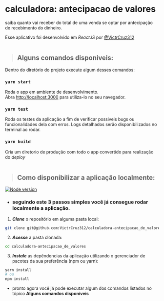 # calculadora: antecipacao de valores

saiba quanto vai receber do total de uma venda se optar por antecipação de recebimento do dinheiro.

Esse aplicativo foi desenvolvido em _ReactJS_ por [@VictrCruz312](github.com/VictrCruz312) <br><br>

> ## Alguns comandos disponiveis:

Dentro do diretório do projeto execute algum desses comandos:

### `yarn start`

Roda o app em ambiente de desenvolvimento.\
Abra [http://localhost:3000](http://localhost:3000) para utiliza-lo no seu navegador.

### `yarn test`

Roda os testes da aplicação a fim de verificar possiveis bugs ou funcionalidades dela com erros. Logs detalhados serão disponibilizados no terminal ao rodar.

### `yarn build`

Cria um diretorio de produção com todo o app convertido para realização do _deploy_ <br><br>

> ## Como disponibilizar a aplicação localmente:

[![Node version](https://img.shields.io/node/v/calculadora-antecipacao_de_valores.svg)](https://nodejs.org/download/)

- ### seguindo este 3 passos simples você já consegue rodar localmente a aplicação.

1. **_Clone_** o repositório em alguma pasta local:

```bash
git clone git@github.com:VictrCruz312/calculadora-antecipacao_de_valores.git
```

2. **_Acesse_** a pasta clonada:

```bash
cd calculadora-antecipacao_de_valores
```

3. **_Instale_** as depêndencias da aplicação utilizando o gerenciador de pacotes da sua preferência (npm ou yarn):

```bash
yarn install
# ou
npm install
```

- pronto agora você já pode executar algum dos comandos listados no tópico **Alguns comandos disponiveis**
